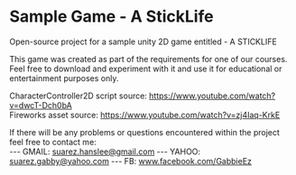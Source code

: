 # Sample Game - A StickLife
Open-source project for a sample unity 2D game entitled - A STICKLIFE

This game was created as part of the requirements for one of our courses. Feel free to download and experiment with it and use it for educational or entertainment purposes only.  

CharacterController2D script source: https://www.youtube.com/watch?v=dwcT-Dch0bA  
Fireworks asset source: 			 https://www.youtube.com/watch?v=zj4Iaq-KrkE  

If there will be any problems or questions encountered within the project feel free to contact me:  
--- GMAIL: suarez.hanslee@gmail.com
--- YAHOO: suarez.gabby@yahoo.com
--- FB:    www.facebook.com/GabbieEz